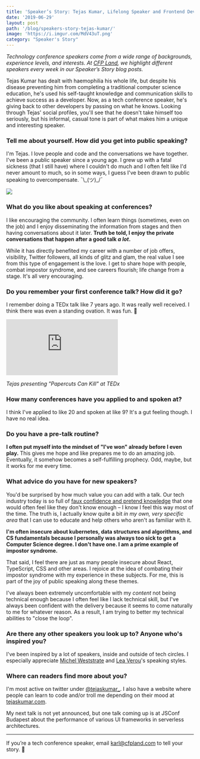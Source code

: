 ```yaml
---
title: 'Speaker’s Story: Tejas Kumar, Lifelong Speaker and Frontend Development Lead'
date: '2019-06-29'
layout: post
path: '/blog/speakers-story-tejas-kumar/'
image: 'https://i.imgur.com/MdV43uT.png'
category: "Speaker's Story"
---
```


_Technology conference speakers come from a wide range of backgrounds,
experience levels, and interests. At [CFP Land](https://www.cfpland.com/), we
highlight different speakers every week in our Speaker’s Story blog posts._

Tejas Kumar has dealt with haemophilia his whole life, but despite his disease preventing him from completing a traditional computer science education, he's used his self-taught knowledge and communication skills to achieve success as a developer. Now, as a tech conference speaker, he's giving back to other developers by passing on what he knows. Looking through Tejas' social profiles, you'll see that he doesn't take himself too seriously, but his informal, casual tone is part of what makes him a unique and interesting speaker.

<!--more-->

### Tell me about yourself. How did you get into public speaking?

I'm Tejas. I love people and code and the conversations we have together. I've been a public speaker since a young age. I grew up with a fatal sickness (that I still have) where I couldn't do much and I often felt like I'd never amount to much, so in some ways, I guess I've been drawn to public speaking to overcompensate. ¯\\\_(ツ)\_/¯

<img src="https://i.imgur.com/MdV43uT.png" class="center" />

### What do you like about speaking at conferences?

I like encouraging the community. I often learn things (sometimes, even on the job) and I enjoy disseminating the information from stages and then having conversations about it later. **Truth be told, I enjoy the private conversations that happen after a good talk _a lot_.**

While it has directly benefited my career with a number of job offers, visibility, Twitter followers, all kinds of glitz and glam, the real value I see from this type of engagement is the love. I get to share hope with people, combat impostor syndrome, and see careers flourish; life change from a stage. It's all very encouraging.

### Do you remember your first conference talk? How did it go?

I remember doing a TEDx talk like 7 years ago. It was really well received. I think there was even a standing ovation. It was fun. 🙂

<div class='embed-container'><iframe src='https://www.youtube.com/embed/TUIcTl9Hto4' frameborder='0' allowfullscreen></iframe></div>

_Tejas presenting "Papercuts Can Kill" at TEDx_

### How many conferences have you applied to and spoken at?

I think I've applied to like 20 and spoken at like 9? It's a gut feeling though. I have no real idea.

### Do you have a pre-talk routine?

**I often put myself into the mindset of "I've won" already before I even play.** This gives me hope and like prepares me to do an amazing job. Eventually, it somehow becomes a self-fulfilling prophecy. Odd, maybe, but it works for me every time.

### What advice do you have for new speakers?

You'd be surprised by how much value you can add with a talk. Our tech industry today is so full of [faux confidence and pretend knowledge](https://twitter.com/TejasKumar_/status/1126096390281732097) that one would often feel like they don't know enough – I know I feel this way most of the time. The truth is, I actually know quite a bit _in my own, very specific area_ that I can use to educate and help others who aren't as familiar with it.

**I'm often insecure about kubernetes, data structures and algorithms, and CS fundamentals because I personally was always too sick to get a Computer Science degree. I don't have one. I am a prime example of impostor syndrome.**

That said, I feel there are just as many people insecure about React, TypeScript, CSS and other areas. I rejoice at the idea of combating their impostor syndrome with my experience in these subjects. For me, this is part of the joy of public speaking along these themes.

I've always been extremely uncomfortable with my _content_ not being technical enough because I often feel like I lack technical skill, but I've always been confident with the delivery because it seems to come naturally to me for whatever reason. As a result, I am trying to better my technical abilities to "close the loop".

### Are there any other speakers you look up to? Anyone who's inspired you?

I've been inspired by a lot of speakers, inside and outside of tech circles. I especially appreciate [Michel Weststrate](https://twitter.com/mweststrate) and [Lea Verou](https://twitter.com/LeaVerou)'s speaking styles.

### Where can readers find more about you?

I'm most active on twitter under [@tejaskumar\_](https://twitter.com/tejaskumar_). I also have a website where people can learn to code and/or troll me depending on their mood at [tejaskumar.com](https://tejaskumar.com/).

My next talk is not yet announced, but one talk coming up is at JSConf Budapest about the performance of various UI frameworks in serverless architectures.

---

If you’re a tech conference speaker, email [karl@cfpland.com](mailto:karl@cfpland.com) to tell your story. 💌
